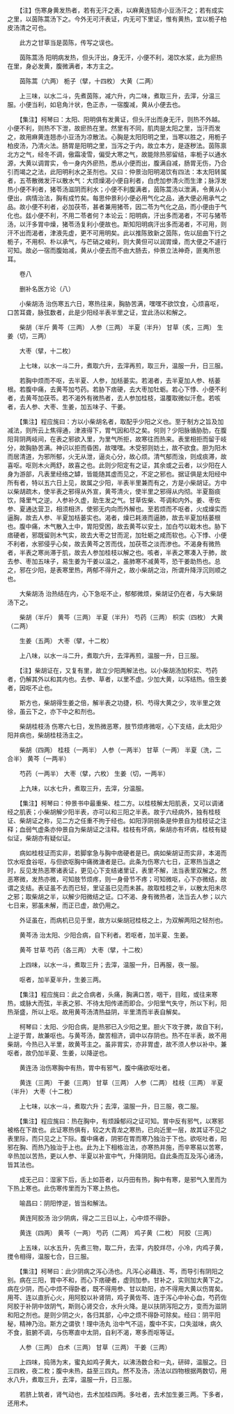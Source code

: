 <!-- { "loadSidebar": true } -->
　　【注】伤寒身黄发热者，若有无汗之表，以麻黄连轺赤小豆汤汗之；若有成实之里，以茵陈蒿汤下之。今外无可汗表证，内无可下里证，惟有黄热，宜以栀子柏皮汤清之可也。

　　此方之甘草当是茵陈，传写之误也。

　　茵陈蒿汤 阳明病发热，但头汗出，身无汗，小便不利，渴饮水浆，此为瘀热在里，身必发黄，腹微满者，本方主之。

　　茵陈蒿（六两） 栀子（擘，十四枚） 大黄（二两）

　　上三味，以水二斗，先煮茵陈，减六升，内二味，煮取三升，去滓，分温三服。小便当利，如皂角汁状，色正赤，一宿腹减，黄从小便去也。

　　【集注】柯琴曰：太阳、阳明俱有发黄证，但头汗出而身无汗，则热不外越。小便不利，则热不下泄，故瘀热在里。然里有不同，肌肉是太阳之里，当汗而发之，故用麻黄连翘赤小豆汤为凉散法。心胸是太阳阳明之里，当寒以胜之，用栀子柏皮汤，乃清火法。肠胃是阳明之里，当泻之于内，故立本方，是逐秽法。茵陈禀北方之气，经冬不调，傲霜凌雪，偏受大寒之气，故能除热邪留结，率栀子以通水源，大黄以调胃实，令一身内外瘀热，悉从小便而出，腹满自减，肠胃无伤，乃合引而竭之之法，此阳明利水之圣剂也。又曰：仲景治阳明渴饮有四法：本太阳转属者，五苓散微发汗以散水气：大烦燥渴小便自利者，白虎加参清火而生津；脉浮发热小便不利者，猪苓汤滋阴而利水；小便不利腹满者，茵陈蒿汤以泄满，令黄从小便出，病情治法，胸有成竹矣。每思仲景利小便必用气化之品，通大便必用承气之品。故小便不利者，必加茯苓，甚者兼用猪苓，因二苓为气化之品，而小便由于气化也。兹小便不利，不用二苓者何？本论云：阳明病，汗出多而渴者，不可与猪苓汤，以汗多胃中燥，猪苓汤复利小便故也。斯知阳明病汗出多而渴者，不可用，则汗不出而渴者，津液先虚，更不可用明矣。此以推陈致新之茵陈，佐以屈曲下行之栀子，不用枳、朴以承气，与芒硝之峻利，则大黄但可以润胃燥，而大便之不遽行可知。故必一宿而腹始减，黄从小便去而不由大肠去，仲景立法神奇，匪夷所思耳。

　　卷八

　　删补名医方论（八）

　　小柴胡汤 治伤寒五六日，寒热往来，胸胁苦满，嘿嘿不欲饮食，心烦喜呕，口苦耳聋，脉弦数者，此是少阳经半表半里之证，宜此汤以和解之。

　　柴胡（半斤 黄芩（三两） 人参（三两） 半夏（半升） 甘草（炙，三两） 生姜（切，三两）

　　大枣（擘，十二枚）

　　上七味，以水一斗二升，煮取六升，去滓再煎，取三升，温服一升，日三服。

　　若胸中烦而不呕，去半夏、人参，加栝蒌实。若渴者，去半夏加人参、栝蒌根。若腹中痛，去黄芩加芍药。若胁下痞硬，去大枣加牡蛎。若心下悸、小便不利者，去黄芩加茯苓。若不渴外有微热者，去人参加桂枝，温覆取微似汗愈。若咳者，去人参、大枣、生姜，加五味子、干姜。

　　【集注】程应旄曰：方以小柴胡名者，取配乎少阳之义也。至于制方之旨及加减法，则所云上焦得通，津液得下，胃气因和尽之矣。何则？少阳脉循胁肋，在腹阳背阴两岐间，在表之邪欲入里，为里气所拒，故寒往而热来。表里相拒而留于岐分，故胸胁苦满。神识以拒而昏困，故嘿嘿。木受邪则妨土，故不欲食。胆为阳木而居清道，为邪所郁，火无从泄，逼炎心分，故心烦。清气郁而浊，则成痰滞，故喜呕。呕则木火两舒，故喜之也。此则少阳定有之证，其余或之云者，以少阳在人身为游部，凡表里经络之罅，皆能随其虚而见之，不定之邪也。据证俱是太阳经中所有者，特以五六日上见，故属之少阳，半表半里兼而有之，方是小柴胡证。方中以柴胡疏木，使半表之邪得从外宣，黄芩清火，使半里之邪得从内彻。半夏豁痰饮，降里气之逆。人参补久虚，助生发之气。甘草佐柴、芩调和内外。姜、枣佐参、夏通达营卫，相须相济，使邪无内向而外解也。至若烦而不呕者，火成燥实而逼胸，故去人参、半夏加栝蒌实也。渴者，燥已耗液而逼肺，故去半夏加栝蒌根也。腹中痛，木气散入土中，胃阳受困，故去黄芩以安土，加白芍以戢木也。胁下痞硬者，邪既留则木气实，故去大枣之甘而泥，加牡蛎之咸而软也。心下悸、小便不利者，水邪侵乎心矣，故去黄芩之苦而伐，加茯苓之淡而渗也。不渴身有微热者，半表之寒尚滞于肌，故去人参加桂枝以解之也。咳者，半表之寒凑入于肺，故去参、枣加五味子，易生姜为干姜以温之，虽肺寒不减黄芩，恐干姜助热也。总之，邪在少阳，是表寒里热，两郁不得升之，故小柴胡之治，所谓升降浮沉则顺之也。

　　大柴胡汤 治热结在内，心下急呕不止，郁郁微烦，柴胡证仍在者，与大柴胡汤下之。

　　柴胡（半斤） 黄芩（三两） 半夏（半升） 芍药（三两） 枳实（四枚） 大黄（二两）

　　生姜（五两） 大枣（擘，十二枚）

　　上八味，以水一斗二升，煮取六升，去滓再煎，温服一升，日三服。

　　【注】柴胡证在，又复有里，故立少阳两解法也。以小柴胡汤加枳实、芍药者，仍解其外以和其内也。去参、草者，以里不虚。少加大黄，以泻结热。倍生姜者，因呕不止也。

　　斯方也，柴胡得生姜之倍，解半表之功捷，枳、芍得大黄之少，攻半里之效徐，虽云下之，亦下中之和剂也。

　　柴胡桂枝汤 伤寒六七日，发热微恶寒，肢节烦疼微呕，心下支结，此太阳少阳并病也，柴胡桂枝汤主之。

　　柴胡（四两） 桂枝（一两半） 人参（一两半） 甘草（一两） 半夏（洗，二合半） 黄芩（一两半）

　　芍药（一两半） 大枣（擘，六枚） 生姜（切，一两半）

　　上九味，以水七升，煮取三升，去滓，分温服。

　　【集注】柯琴曰：仲景书中最重柴、桂二方。以桂枝解太阳肌表，又可以调诸经之肌表；小柴胡解少阳半表，亦可以和三阳之半表。故于六经病外，独有桂枝证、柴胡证之称，见二方之任重不拘于经也。如阳浮阴弱条是仲景自为桂枝证之注释；血弱气虚条亦仲景自为柴胡证之注释。桂枝有坏病，柴胡亦有坏病，桂枝有疑似证，柴胡亦有疑似证。

　　病如桂枝证而实非，若脚挛急与胸中痞硬者是已。病如柴胡证而实非，本渴而饮水呕食谷呕，与但欲呕胸中痛微溏者是已。此条为伤寒六七日，正寒热当退之时，反见发热恶寒诸表证，更见心下支结诸里证，表里不解，法当表里双解之。然恶寒微，发热亦微，可知肢节烦疼，则一身骨节不疼；可知微呕，心下亦微结，故谓之支结。表证虽不去而已轻，里证虽已见而未甚。故取桂枝之半，以散太阳未尽之邪；取柴胡之半，以解少阳微结之证。口不渴、身有微热者，法当去人参；以六七日来，邪虽未解，而正已虚，故仍用之。

　　外证虽在，而病机已见于里，故方以柴胡冠桂枝之上，为双解两阳之轻剂也。

　　黄芩汤 治太阳、少阳合病，自下利者。若呕者，加半夏、生姜。

　　黄芩 甘草 芍药（各三两） 大枣（擘，十二枚）

　　上四味，以水一斗，煮取三升；去滓，温服一升，日再服，夜一服。

　　呕者，加半夏半升，生姜三两。

　　【集注】程应旄曰：此之合病者，头痛，胸满口苦，咽干，目眩，或往来寒热，或脉大而弦，半表之邪、不待太阳传递而即合。少阳里气失守，所以下利，阳热渐盛，所以上呕。故用黄芩汤清热益阴，半里清而半表自解矣。

　　柯琴曰：太阳、少阳合病，是热邪已入少阳之里。胆火下攻于脾，故自下利，上逆于胃，故兼呕也。与黄芩汤，酸苦相济，调中以存阴也。热不在半表，故不用柴胡，今热已入半里，故黄芩主之。虽非胃实，亦非胃虚，故不须人参以补中。兼呕者，故仍加半夏、生姜，以降逆也。

　　黄连汤 治伤寒胸中有热，胃中有邪气，腹中痛欲呕吐者。

　　黄连（三两） 干姜（三两） 甘草（三两） 人参（二两） 桂枝（三两） 半夏（半升） 大枣（十二枚）

　　上七味，以水一斗，煮取六升；去滓，温服一升，日三服，夜二服。

　　【集注】程应旄曰：热在胸中，有烦躁郁闷之证可知。胃中反有邪气，以寒邪被格在下故也。此证寒热俱有，较之大青龙之寒热，已向近里一层，故其证不见之表里际，而只见之上下际。腹中痛者，阴邪在胃而寒乃独治于下也。欲呕吐者，阳邪在胸、而热乃独治于上也。此为上下相格治法，亦寒热并施，而辛寒易以苦寒，辛热加以苦热，更以人参、半夏以补宣中气，升降阴阳。自此条而互及泻心诸汤，皆其法也。

　　成无己曰：湿家下后，舌上如苔者，以丹田有热，胸中有寒，是邪气入里而为下热上寒也。此伤寒传里而为下寒上热也。

　　喻昌曰：阴阳悖逆，皆当和解法。

　　黄连阿胶汤 治少阴病，得之二三日以上，心中烦不得卧。

　　黄连（四两） 黄芩（一两） 芍药（二两） 鸡子黄（二枚） 阿胶（三两）

　　上五味，以水五升，先煮三物，取二升，去滓，内胶烊尽，小冷，内鸡子黄，搅令相得，温服七合，日三服。

　　【集注】柯琴曰：此少阴病之泻心汤也。凡泻心必藉连、芩，而导引有阴阳之别。病在三阳，胃中不和，而心下痞硬者，虚则加参。甘补之，实则加大黄下之。病在少阴，而心中烦不得卧者，既不得用参、甘以助阳，亦不得用大黄以伤胃矣。用芩、连以直折心火，用阿胶以补肾阴，鸡子黄佐芩、连于泻心中补心血，芍药佐阿胶于补阴中敛阴气，斯则心肾交合，水升火降。是以扶阴泻阳之方，变而为滋阴和阳之剂也。是则少阴之火，各归其部，心中之烦不得卧可除矣。经曰：阴平阳秘，精神乃治。斯方之谓欤！理中汤丸 治中气不运，腹中不实，口失滋味，病久不食，脏腑不调，与伤寒直中太阴，自利不渴，寒多而呕等证。

　　人参（三两） 白术（三两） 甘草（三两） 干姜（三两）

　　上四味，捣筛为末，蜜丸如鸡子黄大，以沸汤数合和一丸，研碎，温服之。日三四枚，夜二枚；腹中未热，益至三四丸。然不及汤，汤法以四物根据两数切，用水八升，煮取三升，去滓，温服一升，日三服。

　　若脐上筑者，肾气动也，去术加桂四两。多吐者，去术加生姜三两。下多者，还用术。

